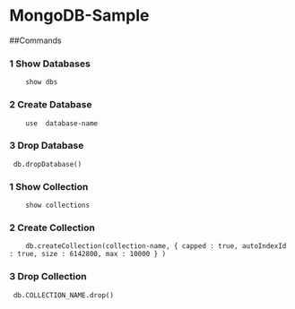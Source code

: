 # MongoDB-Sample
##Commands

### 1 Show Databases
  		show dbs	
### 2 Create Database
  		use  database-name 
### 3 Drop Database
     db.dropDatabase()
### 1 Show Collection
  		show collections
### 2 Create Collection
  		db.createCollection(collection-name, { capped : true, autoIndexId : true, size : 6142800, max : 10000 } )
### 3 Drop Collection
     db.COLLECTION_NAME.drop()
   
  
